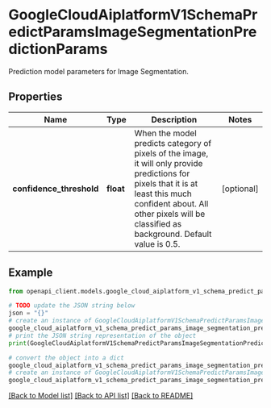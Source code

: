 # GoogleCloudAiplatformV1SchemaPredictParamsImageSegmentationPredictionParams

Prediction model parameters for Image Segmentation.

## Properties

Name | Type | Description | Notes
------------ | ------------- | ------------- | -------------
**confidence_threshold** | **float** | When the model predicts category of pixels of the image, it will only provide predictions for pixels that it is at least this much confident about. All other pixels will be classified as background. Default value is 0.5. | [optional] 

## Example

```python
from openapi_client.models.google_cloud_aiplatform_v1_schema_predict_params_image_segmentation_prediction_params import GoogleCloudAiplatformV1SchemaPredictParamsImageSegmentationPredictionParams

# TODO update the JSON string below
json = "{}"
# create an instance of GoogleCloudAiplatformV1SchemaPredictParamsImageSegmentationPredictionParams from a JSON string
google_cloud_aiplatform_v1_schema_predict_params_image_segmentation_prediction_params_instance = GoogleCloudAiplatformV1SchemaPredictParamsImageSegmentationPredictionParams.from_json(json)
# print the JSON string representation of the object
print(GoogleCloudAiplatformV1SchemaPredictParamsImageSegmentationPredictionParams.to_json())

# convert the object into a dict
google_cloud_aiplatform_v1_schema_predict_params_image_segmentation_prediction_params_dict = google_cloud_aiplatform_v1_schema_predict_params_image_segmentation_prediction_params_instance.to_dict()
# create an instance of GoogleCloudAiplatformV1SchemaPredictParamsImageSegmentationPredictionParams from a dict
google_cloud_aiplatform_v1_schema_predict_params_image_segmentation_prediction_params_from_dict = GoogleCloudAiplatformV1SchemaPredictParamsImageSegmentationPredictionParams.from_dict(google_cloud_aiplatform_v1_schema_predict_params_image_segmentation_prediction_params_dict)
```
[[Back to Model list]](../README.md#documentation-for-models) [[Back to API list]](../README.md#documentation-for-api-endpoints) [[Back to README]](../README.md)


